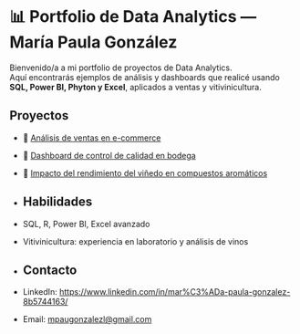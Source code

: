 # 📊 Portfolio de Data Analytics — María Paula González

Bienvenido/a a mi portfolio de proyectos de Data Analytics.  
Aquí encontrarás ejemplos de análisis y dashboards que realicé usando **SQL, Power BI, Phyton y Excel**, aplicados a ventas y vitivinicultura.  

## Proyectos

- 🛒 [Análisis de ventas en e-commerce](./Análisis-de-ventas)  
- 🍇 [Dashboard de control de calidad en bodega](./calidad-bodega)  
- 🍷 [Impacto del rendimiento del viñedo en compuestos aromáticos](./rendimiento-vinedo)

- ## Habilidades
- SQL, R, Power BI, Excel avanzado  
- Vitivinicultura: experiencia en laboratorio y análisis de vinos

- ## Contacto
- LinkedIn: https://www.linkedin.com/in/mar%C3%ADa-paula-gonzalez-8b5744163/ 
- Email: mpaugonzalezl@gmail.com
